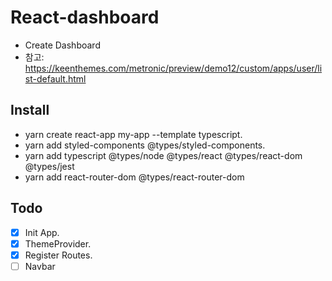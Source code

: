 # React-dashboard
- Create Dashboard
- 참고: https://keenthemes.com/metronic/preview/demo12/custom/apps/user/list-default.html 


## Install
- yarn create react-app my-app --template typescript.
- yarn add styled-components @types/styled-components.
- yarn add typescript @types/node @types/react @types/react-dom @types/jest
- yarn add react-router-dom @types/react-router-dom

## Todo
- [x] Init App.
- [x] ThemeProvider.
- [x] Register Routes.
- [ ] Navbar